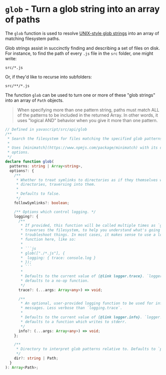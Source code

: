 # `glob` - Turn a glob string into an array of paths

The `glob` function is used to resolve [UNIX-style glob strings](https://man7.org/linux/man-pages/man7/glob.7.html) into an array of matching filesystem paths.

Glob strings assist in succinctly finding and describing a set of files on disk. For instance, to find the path of every `.js` file in the `src` folder, one might write:

```
src/*.js
```

Or, if they'd like to recurse into subfolders:

```
src/**/*.js
```

The function `glob` can be used to turn one or more of these "glob strings" into an array of `Path` objects.

> When specifying more than one pattern string, paths must match ALL of the patterns to be included in the returned Array. In other words, it uses "logical AND" behavior when you give it more than one pattern.

````ts
// Defined in yavascript/src/api/glob
/**
 * Search the filesystem for files matching the specified glob patterns.
 *
 * Uses [minimatch](https://www.npmjs.com/package/minimatch) with its default
 * options.
 */
declare function glob(
  patterns: string | Array<string>,
  options?: {
    /**
     * Whether to treat symlinks to directories as if they themselves were
     * directories, traversing into them.
     *
     * Defaults to false.
     */
    followSymlinks?: boolean;

    /** Options which control logging. */
    logging?: {
      /**
       * If provided, this function will be called multiple times as `glob`
       * traverses the filesystem, to help you understand what's going on and/or
       * troubleshoot things. In most cases, it makes sense to use a logging
       * function here, like so:
       *
       * ```js
       * glob(["./*.js"], {
       *  logging: { trace: console.log }
       * });
       * ```
       *
       * Defaults to the current value of {@link logger.trace}. `logger.trace`
       * defaults to a no-op function.
       */
      trace?: (...args: Array<any>) => void;

      /**
       * An optional, user-provided logging function to be used for informational
       * messages. Less verbose than `logging.trace`.
       *
       * Defaults to the current value of {@link logger.info}. `logger.info`
       * defaults to a function which writes to stderr.
       */
      info?: (...args: Array<any>) => void;
    };

    /**
     * Directory to interpret glob patterns relative to. Defaults to `pwd()`.
     */
    dir?: string | Path;
  }
): Array<Path>;
````
